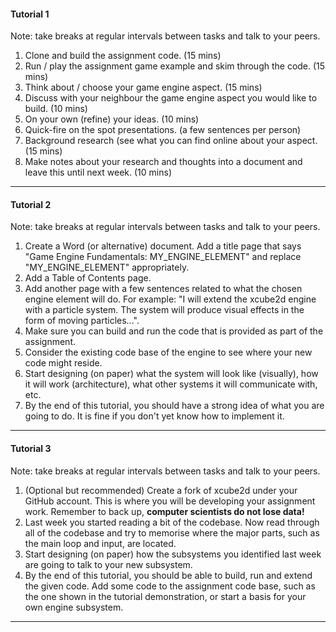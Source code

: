 #### Tutorial 1

Note: take breaks at regular intervals between tasks and talk to your peers.

1. Clone and build the assignment code. (15 mins)
1. Run / play the assignment game example and skim through the code. (15 mins)
1. Think about / choose your game engine aspect. (15 mins)
1. Discuss with your neighbour the game engine aspect you would like to build. (10 mins)
1. On your own (refine) your ideas. (10 mins)
1. Quick-fire on the spot presentations. (a few sentences per person)
1. Background research (see what you can find online about your aspect. (15 mins)
1. Make notes about your research and thoughts into a document and leave this until next week. (10 mins)

---

#### Tutorial 2

Note: take breaks at regular intervals between tasks and talk to your peers.

1. Create a Word (or alternative) document. Add a title page that says "Game Engine Fundamentals: MY_ENGINE_ELEMENT" and replace "MY_ENGINE_ELEMENT" appropriately.
1. Add a Table of Contents page.
1. Add another page with a few sentences related to what the chosen engine element will do. For example: "I will extend the xcube2d engine with a particle system. The system will produce visual effects in the form of moving particles...".
1. Make sure you can build and run the code that is provided as part of the assignment.
1. Consider the existing code base of the engine to see where your new code might reside.
1. Start designing (on paper) what the system will look like (visually), how it will work (architecture), what other systems it will communicate with, etc.
1. By the end of this tutorial, you should have a strong idea of what you are going to do. It is fine if you don't yet know how to implement it.

---

#### Tutorial 3

Note: take breaks at regular intervals between tasks and talk to your peers.

1. (Optional but recommended) Create a fork of xcube2d under your GitHub account. This is where you will be developing your assignment work. Remember to back up, **computer scientists do not lose data!**
1. Last week you started reading a bit of the codebase. Now read through all of the codebase and try to memorise where the major parts, such as the main loop and input, are located.
1. Start designing (on paper) how the subsystems you identified last week are going to talk to your new subsystem.
1. By the end of this tutorial, you should be able to build, run and extend the given code. Add some code to the assignment code base, such as the one shown in the tutorial demonstration, or start a basis for your own engine subsystem.

---